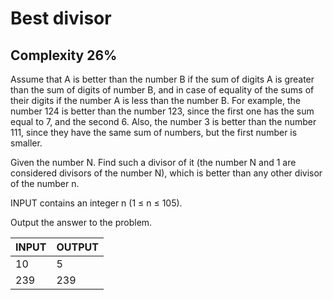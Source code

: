 # Best divisor
## Complexity 26%

Assume that A is better than the number B if the sum of digits A is greater than the sum of digits of number B, and in case of equality of the sums of their digits if the number A is less than the number B. For example, the number 124 is better than the number 123, since the first one has the sum equal to 7, and the second 6. Also, the number 3 is better than the number 111, since they have the same sum of numbers, but the first number is smaller.

Given the number N. Find such a divisor of it (the number N and 1 are considered divisors of the number N), which is better than any other divisor of the number n.

INPUT contains an integer n (1 ≤ n ≤ 105).

Output the answer to the problem.

| INPUT                             | OUTPUT                 |
|-----------------------------------|------------------------|
| 10	                              | 5                      |
| 239	                              | 239                    |
